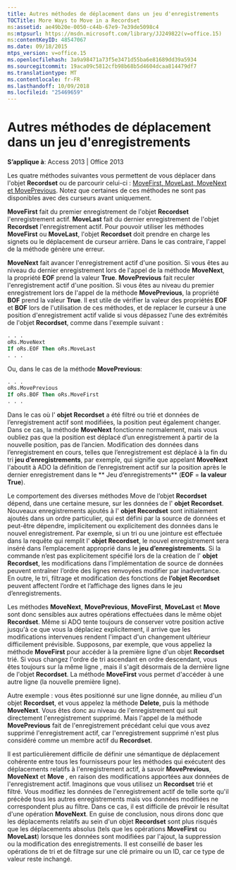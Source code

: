 ```yaml
---
title: Autres méthodes de déplacement dans un jeu d'enregistrements
TOCTitle: More Ways to Move in a Recordset
ms:assetid: ae49b20e-0050-c44b-67e9-7e39de5098c4
ms:mtpsurl: https://msdn.microsoft.com/library/JJ249822(v=office.15)
ms:contentKeyID: 48547067
ms.date: 09/18/2015
mtps_version: v=office.15
ms.openlocfilehash: 3a9a98471a73f5e3471d55ba6e81689dd39a5934
ms.sourcegitcommit: 19aca09c5812cfb98b68b5d4604dcaa814479df7
ms.translationtype: MT
ms.contentlocale: fr-FR
ms.lasthandoff: 10/09/2018
ms.locfileid: "25469659"
---
```

# <a name="more-ways-to-move-in-a-recordset"></a>Autres méthodes de déplacement dans un jeu d'enregistrements

**S’applique à**: Access 2013 | Office 2013

Les quatre méthodes suivantes vous permettent de vous déplacer dans l'objet **Recordset** ou de parcourir celui-ci : [MoveFirst, MoveLast, MoveNext et MovePrevious](movefirst-movelast-movenext-and-moveprevious-methods-ado.md). Notez que certaines de ces méthodes ne sont pas disponibles avec des curseurs avant uniquement.

**MoveFirst** fait du premier enregistrement de l'objet **Recordset** l'enregistrement actif. **MoveLast** fait du dernier enregistrement de l'objet **Recordset** l'enregistrement actif. Pour pouvoir utiliser les méthodes **MoveFirst** ou **MoveLast**, l'objet **Recordset** doit prendre en charge les signets ou le déplacement de curseur arrière. Dans le cas contraire, l'appel de la méthode génère une erreur.

**MoveNext** fait avancer l'enregistrement actif d'une position. Si vous êtes au niveau du dernier enregistrement lors de l'appel de la méthode **MoveNext**, la propriété **EOF** prend la valeur **True**. **MovePrevious** fait reculer l'enregistrement actif d'une position. Si vous êtes au niveau du premier enregistrement lors de l'appel de la méthode **MovePrevious**, la propriété **BOF** prend la valeur **True**. Il est utile de vérifier la valeur des propriétés **EOF** et **BOF** lors de l'utilisation de ces méthodes, et de replacer le curseur à une position d'enregistrement actif valide si vous dépassez l'une des extrémités de l'objet **Recordset**, comme dans l'exemple suivant :

```vb
. . . 
oRs.MoveNext 
If oRs.EOF Then oRs.MoveLast 
. . . 
```

Ou, dans le cas de la méthode **MovePrevious**:

```vb
. . . 
oRs.MovePrevious 
If oRs.BOF Then oRs.MoveFirst 
. . . 
```

Dans le cas où l' **objet Recordset** a été filtré ou trié et données de l’enregistrement actif sont modifiées, la position peut également changer. Dans ce cas, la méthode **MoveNext** fonctionne normalement, mais vous oubliez pas que la position est déplacé d’un enregistrement à partir de la nouvelle position, pas de l’ancien. Modification des données dans l’enregistrement en cours, telles que l’enregistrement est déplacé à la fin du tri **jeu d’enregistrements**, par exemple, qui signifie que appelant **MoveNext** l'aboutit à ADO la définition de l’enregistrement actif sur la position après le dernier enregistrement dans le ** Jeu d’enregistrements** (**EOF** = **la valeur True**).

Le comportement des diverses méthodes Move de l’objet **Recordset** dépend, dans une certaine mesure, sur les données de l' **objet Recordset**. Nouveaux enregistrements ajoutés à l' **objet Recordset** sont initialement ajoutés dans un ordre particulier, qui est défini par la source de données et peut-être dépendre, implicitement ou explicitement des données dans le nouvel enregistrement. Par exemple, si un tri ou une jointure est effectuée dans la requête qui remplit l' **objet Recordset**, le nouvel enregistrement sera inséré dans l’emplacement approprié dans le **jeu d’enregistrements**. Si la commande n’est pas explicitement spécifié lors de la création de l' **objet Recordset**, les modifications dans l’implémentation de source de données peuvent entraîner l’ordre des lignes renvoyées modifier par inadvertance. En outre, le tri, filtrage et modification des fonctions de **l’objet Recordset** peuvent affectent l’ordre et l’affichage des lignes dans le jeu d’enregistrements.

Les méthodes **MoveNext**, **MovePrevious**, **MoveFirst**, **MoveLast** et **Move** sont donc sensibles aux autres opérations effectuées dans le même objet **Recordset**. Même si ADO tente toujours de conserver votre position active jusqu'à ce que vous la déplaciez explicitement, il arrive que les modifications intervenues rendent l'impact d'un changement ultérieur difficilement prévisible. Supposons, par exemple, que vous appeliez la méthode **MoveFirst** pour accéder à la première ligne d'un objet **Recordset** trié. Si vous changez l'ordre de tri ascendant en ordre descendant, vous êtes toujours sur la même ligne , mais il s'agit désormais de la dernière ligne de l'objet **Recordset**. La méthode **MoveFirst** vous permet d'accéder à une autre ligne (la nouvelle première ligne).

Autre exemple : vous êtes positionné sur une ligne donnée, au milieu d'un objet **Recordset**, et vous appelez la méthode **Delete**, puis la méthode **MoveNext**. Vous êtes donc au niveau de l'enregistrement qui suit directement l'enregistrement supprimé. Mais l'appel de la méthode **MovePrevious** fait de l'enregistrement précédant celui que vous avez supprimé l'enregistrement actif, car l'enregistrement supprimé n'est plus considéré comme un membre actif du **Recordset**.

Il est particulièrement difficile de définir une sémantique de déplacement cohérente entre tous les fournisseurs pour les méthodes qui exécutent des déplacements relatifs à l'enregistrement actif, à savoir **MovePrevious**, **MoveNext** et **Move** , en raison des modifications apportées aux données de l'enregistrement actif. Imaginons que vous utilisez un **Recordset** trié et filtré. Vous modifiez les données de l'enregistrement actif de telle sorte qu'il précède tous les autres enregistrements mais vos données modifiées ne correspondent plus au filtre. Dans ce cas, il est difficile de prévoir le résultat d'une opération **MoveNext**. En guise de conclusion, nous dirons donc que les déplacements relatifs au sein d'un objet **Recordset** sont plus risqués que les déplacements absolus (tels que les opérations **MoveFirst** ou **MoveLast**) lorsque les données sont modifiées par l'ajout, la suppression ou la modification des enregistrements. Il est conseillé de baser les opérations de tri et de filtrage sur une clé primaire ou un ID, car ce type de valeur reste inchangé.

